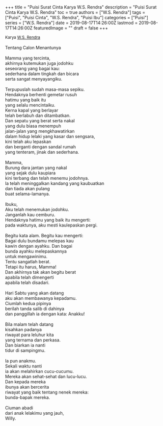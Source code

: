 +++
title = "Puisi Surat Cinta Karya W.S. Rendra"
description = "Puisi Surat Cinta Karya W.S. Rendra"
toc = true
authors = ["W.S. Rendra"]
tags = ["Puisi", "Puisi Cinta", "W.S. Rendra", "Puisi Ibu"]
categories = ["Puisi"]
series = ["W.S. Rendra"]
date = 2019-08-17T14:26:00Z
lastmod = 2019-08-17T14:26:00Z
featuredImage = ""
draft = false
+++

<div style="text-align: justify;">
<div style="font-size: small;">Karya <a href="/authors/w.s.-rendra/" target="_blank">W.S. Rendra</a></div><br />
Tentang Calon Menantunya<br /><br />Mamma yang tercinta,<br />akhirnya kutemukan juga jodohku<br />seseorang yang bagai kau:<br />sederhana dalam tingkah dan bicara<br />serta sangat menyayangiku.<br /><br />Terpupuslah sudah masa-masa sepiku.<br />Hendaknya berhenti gemetar rusuh<br />hatimu yang baik itu<br />yang selalu mencintaiku.<br />Kerna kapal yang berlayar<br />telah berlabuh dan ditambatkan.<br />Dan sepatu yang berat serta nakal<br />yang dulu biasa menempuh<br />jalan-jalan yang mengkhawatirkan<br />dalam hidup lelaki yang kasar dan sengsara,<br />kini telah aku lepaskan<br />dan berganti dengan sandal rumah<br />yang tenteram, jinak dan sederhana.<br /><br />Mamma,<br />Burung dara jantan yang nakal<br />yang sejak dulu kaupiara<br />kini terbang dan telah menemu jodohnya.<br />Ia telah meninggalkan kandang yang kaubuatkan<br />dan tiada akan pulang<br />buat selama-lamanya.<br /><br />Ibuku,<br />Aku telah menemukan jodohku.<br />Janganlah kau cemburu.<br />Hendaknya hatimu yang baik itu mengerti:<br />pada waktunya, aku mesti kaulepaskan pergi.<br /><br />Begitu kata alam. Begitu kau mengerti:<br />Bagai dulu bundamu melepas kau<br />kawin dengan ayahku. Dan bagai<br />bunda ayahku melepaskannya<br />untuk mengawinimu.<br />Tentu sangatlah berat.<br />Tetapi itu harus, Mamma!<br />Dan akhirnya tak akan begitu berat<br />apabila telah dimengerti<br />apabila telah disadari.<br /><br />Hari Sabtu yang akan datang<br />aku akan membawanya kepadamu.<br />Ciumlah kedua pipinya<br />berilah tanda salib di dahinya<br />dan panggillah ia dengan kata: Anakku!<br /><br />Bila malam telah datang<br />kisahkan padanya<br />riwayat para leluhur kita<br />yang ternama dan perkasa.<br />Dan biarkan ia nanti<br />tidur di sampingmu.<br /><br />Ia pun anakmu.<br />Sekali waktu nanti<br />ia akan melahirkan cucu-cucumu.<br />Mereka akan sehat-sehat dan lucu-lucu.<br />Dan kepada mereka<br />ibunya akan bercerita<br />riwayat yang baik tentang nenek mereka:<br />bunda-bapak mereka.<br /><br />Ciuman abadi<br />dari anak lelakimu yang jauh,<br />Willy.</div>
